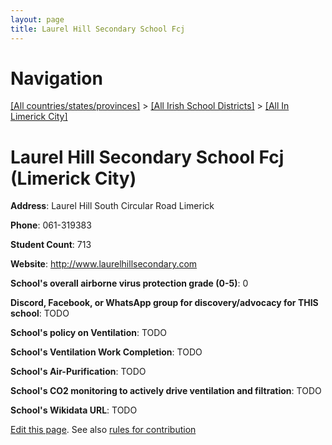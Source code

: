 ```yaml
---
layout: page
title: Laurel Hill Secondary School Fcj
---
```

# Navigation

[[All countries/states/provinces]](../../..) > [[All Irish School Districts]](../..) > [[All In Limerick City]](..)

# Laurel Hill Secondary School Fcj (Limerick City)

**Address**: Laurel Hill South Circular Road Limerick

**Phone**: 061-319383

**Student Count**: 713

**Website**: <http://www.laurelhillsecondary.com>

**School's overall airborne virus protection grade (0-5)**: 0

**Discord, Facebook, or WhatsApp group for discovery/advocacy for THIS school**: TODO

**School's policy on Ventilation**: TODO

**School's Ventilation Work Completion**: TODO

**School's Air-Purification**: TODO

**School's CO2 monitoring to actively drive ventilation and filtration**: TODO

**School's Wikidata URL**: TODO


[Edit this page](https://github.com/ventilate-schools/Ireland/edit/main/./Limerick_City/Laurel_Hill_Secondary_School_Fcj.md). See also [rules for contribution](../../../contribution-rules/)
